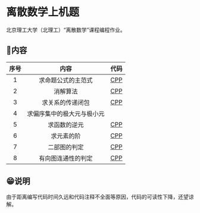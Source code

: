 # 离散数学上机题
北京理工大学（北理工）“离散数学”课程编程作业。

## 📒内容

|序号|内容|代码|
|:-:|:-:|:-:|
|1|求命题公式的主范式|[CPP](./编程1：求命题公式的主范式.cpp)|
|2|消解算法|[CPP](./编程2：消解算法.cpp)|
|3|求关系的传递闭包|[CPP](./编程3：求关系的传递闭包.cpp)|
|4|求偏序集中的极大元与极小元||
|5|求函数的逆元|[CPP](./编程5：求函数的逆元.cpp)|
|6|求元素的阶|[CPP](./编程6：求元素的阶.cpp)|
|7|二部图的判定|[CPP](./编程7：二部图的判定.cpp)|
|8|有向图连通性的判定|[CPP](./编程8：有向图连通性的判定.cpp)|

## 😁说明

由于距离编写代码时间久远和代码注释不全面等原因，代码的可读性下降，还望谅解。
